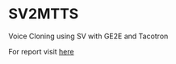 # SV2MTTS
Voice Cloning using SV  with GE2E and Tacotron

For report visit [here](https://sagar-spkt.github.io/portfolio/final-year-project)
